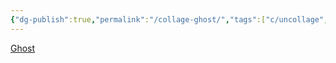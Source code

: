 ```yaml
---
{"dg-publish":true,"permalink":"/collage-ghost/","tags":["c/uncollage","c/woman","c/bw"],"created":"2024-01-02T16:18:57.390-05:00","updated":"2024-01-02T16:19:14.049-05:00"}
---
```



[Ghost](https://www.instagram.com/p/CB1UuFQBvWX/)

